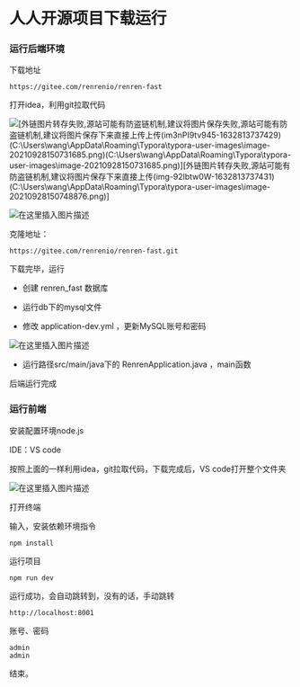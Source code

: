 # 人人开源项目下载运行



### 运行后端环境

下载地址

```
https://gitee.com/renrenio/renren-fast
```

打开idea，利用git拉取代码

![[外链图片转存失败,源站可能有防盗链机制,建议将图片保存失败,源站可能有防盗链机制,建议将图片保存下来直接上传上传(im3nPI9tv945-1632813737429)(C:\Users\wang\AppData\Roaming\Typora\typora-user-images\image-20210928150731685.png)(C:\Users\wang\AppData\Roaming\Typora\typora-user-images\image-20210928150731685.png)][外链图片转存失败,源站可能有防盗链机制,建议将图片保存下来直接上传(img-92lbtw0W-1632813737431)(C:\Users\wang\AppData\Roaming\Typora\typora-user-images\image-20210928150748876.png)]](https://img-blog.csdnimg.cn/2e6810a0ed1546038019308fe088b27b.png?x-oss-process=image/watermark,type_ZHJvaWRzYW5zZmFsbGJhY2s,shadow_50,text_Q1NETiBA5LiH5LyP5bCP5aSq6Ziz,size_20,color_FFFFFF,t_70,g_se,x_16)

![在这里插入图片描述](https://img-blog.csdnimg.cn/f91b4e66fc234675bc43db9b9b57f2a5.png?x-oss-process=image/watermark,type_ZHJvaWRzYW5zZmFsbGJhY2s,shadow_50,text_Q1NETiBA5LiH5LyP5bCP5aSq6Ziz,size_20,color_FFFFFF,t_70,g_se,x_16)



克隆地址：

```
https://gitee.com/renrenio/renren-fast.git
```

下载完毕，运行

- 创建 renren_fast 数据库

- 运行db下的mysql文件
- 修改 application-dev.yml ，更新MySQL账号和密码

![在这里插入图片描述](https://img-blog.csdnimg.cn/08af421417a04e5d8296408edb03c8b4.png?x-oss-process=image/watermark,type_ZHJvaWRzYW5zZmFsbGJhY2s,shadow_50,text_Q1NETiBA5LiH5LyP5bCP5aSq6Ziz,size_20,color_FFFFFF,t_70,g_se,x_16)

- 运行路径src/main/java下的 RenrenApplication.java ，main函数



后端运行完成



### 运行前端

安装配置环境node.js

IDE：VS code



按照上面的一样利用idea，git拉取代码，下载完成后，VS code打开整个文件夹

![在这里插入图片描述](https://img-blog.csdnimg.cn/64d9eab0a4d7454dbdbb8137caa23caa.png?x-oss-process=image/watermark,type_ZHJvaWRzYW5zZmFsbGJhY2s,shadow_50,text_Q1NETiBA5LiH5LyP5bCP5aSq6Ziz,size_20,color_FFFFFF,t_70,g_se,x_16)



打开终端

输入，安装依赖环境指令

```
npm install
```

运行项目

```
npm run dev
```



运行成功，会自动跳转到，没有的话，手动跳转

```
http://localhost:8001
```

账号、密码

```
admin
admin
```



结束。

